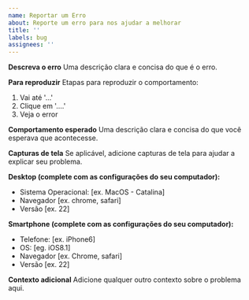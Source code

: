 ```yaml
---
name: Reportar um Erro
about: Reporte um erro para nos ajudar a melhorar
title: ''
labels: bug
assignees: ''
---
```


**Descreva o erro**
Uma descrição clara e concisa do que é o erro.

**Para reproduzir**
Etapas para reproduzir o comportamento:
1. Vai até '...'
2. Clique em '....'
4. Veja o error

**Comportamento esperado**
Uma descrição clara e concisa do que você esperava que acontecesse.

**Capturas de tela**
Se aplicável, adicione capturas de tela para ajudar a explicar seu problema.

**Desktop (complete com as configurações do seu computador):**
 - Sistema Operacional: [ex. MacOS - Catalina]
 - Navegador [ex. chrome, safari]
 - Versão [ex. 22]

**Smartphone (complete com as configurações do seu computador):**
 - Telefone: [ex. iPhone6]
 - OS: [eg. iOS8.1]
 - Navegador [ex. Chrome, safari]
 - Versão [ex. 22]

**Contexto adicional**
Adicione qualquer outro contexto sobre o problema aqui.